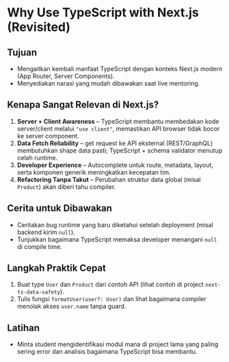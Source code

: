 # Why Use TypeScript with Next.js (Revisited)

## Tujuan
- Mengaitkan kembali manfaat TypeScript dengan konteks Next.js modern (App Router, Server Components).
- Menyediakan narasi yang mudah dibawakan saat live mentoring.

## Kenapa Sangat Relevan di Next.js?
1. **Server + Client Awareness** – TypeScript membantu membedakan kode server/client melalui `"use client"`, memastikan API browser tidak bocor ke server component.
2. **Data Fetch Reliability** – get request ke API eksternal (REST/GraphQL) membutuhkan shape data pasti; TypeScript + schema validator menutup celah runtime.
3. **Developer Experience** – Autocomplete untuk route, metadata, layout, serta komponen generik meningkatkan kecepatan tim.
4. **Refactoring Tanpa Takut** – Perubahan struktur data global (misal `Product`) akan diberi tahu compiler.

## Cerita untuk Dibawakan
- Ceritakan bug runtime yang baru diketahui setelah deployment (misal backend kirim `null`).
- Tunjukkan bagaimana TypeScript memaksa developer menangani `null` di compile time.

## Langkah Praktik Cepat
1. Buat type `User` dan `Product` dari contoh API (lihat contoh di project `next-ts-data-safety`).
2. Tulis fungsi `formatUser(user?: User)` dan lihat bagaimana compiler menolak akses `user.name` tanpa guard.

## Latihan
- Minta student mengidentifikasi modul mana di project lama yang paling sering error dan analisis bagaimana TypeScript bisa membantu.
